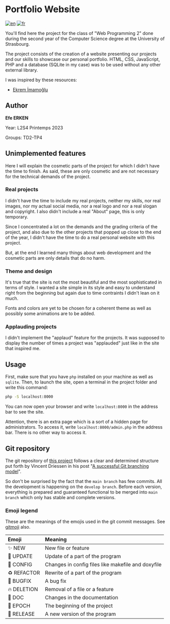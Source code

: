 # Portfolio Website

[![en](https://img.shields.io/badge/lang-en-red.svg)](README.md)
[![fr](https://img.shields.io/badge/lang-fr-yellow.svg)](README.fr.md)

You'll find here the project for the class of "Web Programming 2" done during the second year of the Computer Science degree at the University of Strasbourg.

The project consists of the creation of a website presenting our projects and our skills to showcase our personal portfolio. HTML, CSS, JavaScript, PHP and a database (SQLite in my case) was to be used without any other external library.

I was inspired by these resources:

* [Ekrem İmamoğlu](https://www.ekremimamoglu.com)

## Author

**Efe ERKEN**

Year: L2S4 Printemps 2023

Groups: TD2-TP4

## Unimplemented features

Here I will explain the cosmetic parts of the project for which I didn't have the time to finish. As said, these are only cosmetic and are not necessary for the technical demands of the project.

### Real projects

I didn't have the time to include my real projects, neither my skills, nor real images, nor my actual social media, nor a real logo and nor a real slogan and copyright. I also didn't include a real "About" page, this is only temporary.

Since I concentrated a lot on the demands and the grading criteria of the project, and also due to the other projects that popped up close to the end of the year, I didn't have the time to do a real personal website with this project.

But, at the end I learned many things about web development and the cosmetic parts are only details that do no harm.

### Theme and design

It's true that the site is not the most beautiful and the most sophisticated in terms of style. I wanted a site simple in its style and easy to understand right from the beginning but again due to time contraints I didn't lean on it much.

Fonts and colors are yet to be chosen for a coherent theme as well as possibly some animations are to be added.

### Applauding projects

I didn't implement the "applaud" feature for the projects. It was supposed to display the number of times a project was "applauded" just like in the site that inspired me.

## Usage

First, make sure that you have `php` installed on your machine as well as `sqlite`. Then, to launch the site, open a terminal in the project folder and write this command:

```sh
php -S localhost:8000
```

You can now open your browser and write `localhost:8000` in the address bar to see the site.

Attention, there is an extra page which is a sort of a hidden page for administrators. To access it, write `localhost:8000/admin.php` in the address bar. There is no other way to access it.

## Git repository

The git repository of [this project](https://greengageplum.github.io/sokoban/) follows a clear and determined
structure put forth by Vincent Driessen in his
post "[A successful Git branching model](https://nvie.com/posts/a-successful-git-branching-model/)".

So don't be surprised by the fact that the `main branch` has few commits. All the development is happening on
the `develop branch`. Before each version, everything is prepared and guaranteed functional to be merged
into `main branch` which only has stable and complete versions.

### Emoji legend

These are the meanings of the emojis used in the git commit messages. See [gitmoji](https://gitmoji.dev/) also.

Emoji | Meaning
:-|:-
✨ NEW | New file or feature
🔧 UPDATE | Update of a part of the program
🔨 CONFIG | Changes in config files like makefile and doxyfile
♻️ REFACTOR | Rewrite of a part of the program
🐛 BUGFIX | A bug fix
🔥 DELETION | Removal of a file or a feature
📝 DOC | Changes in the documentation
🎉 EPOCH | The beginning of the project
🚀 RELEASE | A new version of the program
